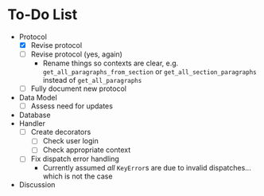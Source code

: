 # To-Do List

- Protocol
  - [x] Revise protocol
  - [ ] Revise protocol (yes, again)
    - Rename things so contexts are clear, e.g. `get_all_paragraphs_from_section` or `get_all_section_paragraphs` instead of `get_all_paragraphs`
  - [ ] Fully document new protocol
- Data Model
  - [ ] Assess need for updates
- Database
- Handler
  - [ ] Create decorators
    - [ ] Check user login
    - [ ] Check appropriate context
  - [ ] Fix dispatch error handling
    - Currently assumed *all* `KeyError`s are due to invalid dispatches... which is not the case
- Discussion
